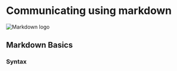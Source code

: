 # Communicating using markdown
![Markdown logo](https://www.logo.wine/a/logo/Markdown/Markdown-Logo.wine.svg)

## Markdown Basics

### Syntax

